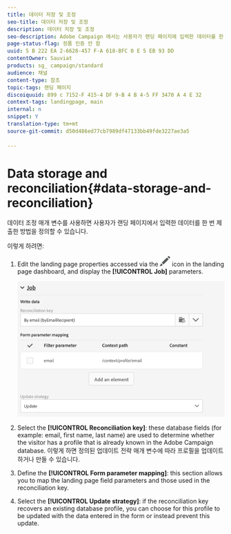 ```yaml
---
title: 데이터 저장 및 조정
seo-title: 데이터 저장 및 조정
description: 데이터 저장 및 조정
seo-description: Adobe Campaign 에서는 사용자가 랜딩 페이지에 입력한 데이터를 한 번 제출한 방법을 정의할 수 있습니다.
page-status-flag: 정품 인증 안 함
uuid: 5 B 222 EA 2-6628-457 F-A 618-BFC 0 E 5 EB 93 DD
contentOwner: Sauviat
products: sg_ campaign/standard
audience: 채널
content-type: 참조
topic-tags: 랜딩 페이지
discoiquuid: 899 c 7152-F 415-4 DF 9-B 4 B 4-5 FF 3470 A 4 E 32
context-tags: landingpage, main
internal: n
snippet: Y
translation-type: tm+mt
source-git-commit: d50d486ed77cb7989df47133bb49fde3227ae3a5

---
```



# Data storage and reconciliation{#data-storage-and-reconciliation}

데이터 조정 매개 변수를 사용하면 사용자가 랜딩 페이지에서 입력한 데이터를 한 번 제출한 방법을 정의할 수 있습니다.

이렇게 하려면:

1. Edit the landing page properties accessed via the ![](assets/edit_darkgrey-24px.png) icon in the landing page dashboard, and display the **[!UICONTROL Job]** parameters.

   ![](assets/lp_parameters_4.png)

1. Select the **[!UICONTROL Reconciliation key]**: these database fields (for example: email, first name, last name) are used to determine whether the visitor has a profile that is already known in the Adobe Campaign database. 이렇게 하면 정의된 업데이트 전략 매개 변수에 따라 프로필을 업데이트하거나 만들 수 있습니다.
1. Define the **[!UICONTROL Form parameter mapping]**: this section allows you to map the landing page field parameters and those used in the reconciliation key.
1. Select the **[!UICONTROL Update strategy]**: if the reconciliation key recovers an existing database profile, you can choose for this profile to be updated with the data entered in the form or instead prevent this update.

